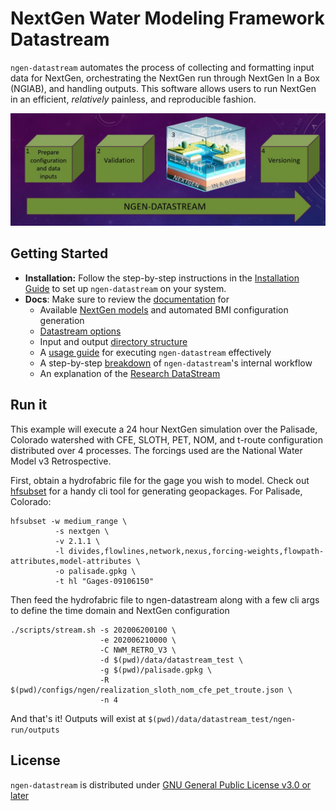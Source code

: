 # NextGen Water Modeling Framework Datastream
`ngen-datastream` automates the process of collecting and formatting input data for NextGen, orchestrating the NextGen run through NextGen In a Box (NGIAB), and handling outputs. This software allows users to run NextGen in an efficient, _relatively_ painless, and reproducible fashion.

![ngen-datastream](docs/images/ngen-datastream.jpg)

## Getting Started
* **Installation:** Follow the step-by-step instructions in the [Installation Guide](https://github.com/CIROH-UA/ngen-datastream/blob/main/INSTALL.md) to set up `ngen-datastream` on your system.
* **Docs**: Make sure to review the [documentation](https://github.com/CIROH-UA/ngen-datastream/blob/main/docs/) for
  * Available [NextGen models](https://github.com/CIROH-UA/ngen-datastream/blob/main/docs/NGEN_MODELS.md) and automated BMI configuration generation
  * [Datastream options](https://github.com/CIROH-UA/ngen-datastream/blob/main/docs/DATASTREAM_OPTIONS.md)
  * Input and output [directory structure](https://github.com/CIROH-UA/ngen-datastream/blob/main/docs/STANDARD_DIRECTORIES.md)
  * A [usage guide](https://github.com/CIROH-UA/ngen-datastream/blob/main/docs/USAGE.md) for executing `ngen-datastream` effectively 
  * A step-by-step [breakdown](https://github.com/CIROH-UA/ngen-datastream/blob/main/docs/BREAKDOWN.md) of `ngen-datastream`'s internal workflow
  * An explanation of the [Research DataStream](https://github.com/CIROH-UA/ngen-datastream/blob/main/research_datastream/README.md)

## Run it
This example will execute a 24 hour NextGen simulation over the Palisade, Colorado watershed with CFE, SLOTH, PET, NOM, and t-route configuration distributed over 4 processes. The forcings used are the National Water Model v3 Retrospective.

First, obtain a hydrofabric file for the gage you wish to model. Check out [hfsubset](https://github.com/lynker-spatial/hfsubsetCLI) for a handy cli tool for generating geopackages. For Palisade, Colorado:
```
hfsubset -w medium_range \
          -s nextgen \
          -v 2.1.1 \
          -l divides,flowlines,network,nexus,forcing-weights,flowpath-attributes,model-attributes \
          -o palisade.gpkg \
          -t hl "Gages-09106150"
```

Then feed the hydrofabric file to ngen-datastream along with a few cli args to define the time domain and NextGen configuration
```
./scripts/stream.sh -s 202006200100 \
                    -e 202006210000 \
                    -C NWM_RETRO_V3 \
                    -d $(pwd)/data/datastream_test \
                    -g $(pwd)/palisade.gpkg \
                    -R $(pwd)/configs/ngen/realization_sloth_nom_cfe_pet_troute.json \
                    -n 4
```

And that's it! Outputs will exist at `$(pwd)/data/datastream_test/ngen-run/outputs`

## License
`ngen-datastream` is distributed under [GNU General Public License v3.0 or later](LICENSE.md)
